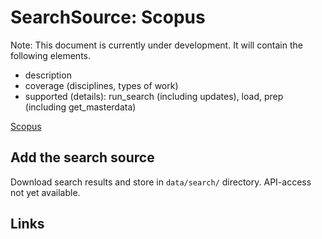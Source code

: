 # SearchSource: Scopus

Note: This document is currently under development. It will contain the following elements.

- description
- coverage (disciplines, types of work)
- supported (details): run_search (including updates), load,  prep (including get_masterdata)

[Scopus](http://www.scopus.com)

## Add the search source

Download search results and store in `data/search/` directory. API-access not yet available.

## Links
